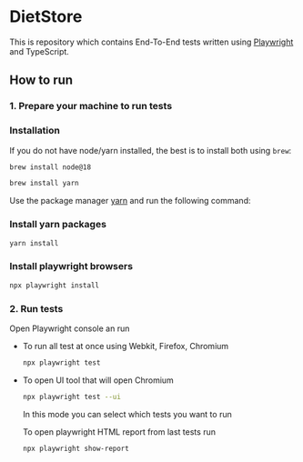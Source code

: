 # DietStore

This is repository which contains End-To-End tests written using [Playwright](https://playwright.dev/docs/intro) and TypeScript.

## How to run

### 1. Prepare your machine to run tests

### Installation

If you do not have node/yarn installed, the best is to install both using `brew`:

```bash
brew install node@18
```

```bash
brew install yarn
```

Use the package manager [yarn](https://yarnpkg.com/) and run the following command:

### Install yarn packages

```bash
yarn install
```

### Install playwright browsers

```bash
npx playwright install
```

### 2. Run tests

Open Playwright console an run

- To run all test at once using Webkit, Firefox, Chromium

  ```bash
  npx playwright test
  ```

- To open UI tool that will open Chromium

  ```bash
  npx playwright test --ui
  ```

  In this mode you can select which tests you want to run

  To open playwright HTML report from last tests run

  ```bash
  npx playwright show-report
  ```
